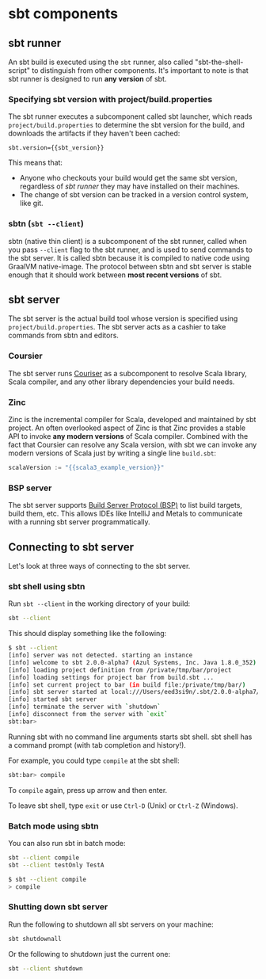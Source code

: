 sbt components
==============

sbt runner
----------

An sbt build is executed using the `sbt` runner, also called "sbt-the-shell-script" to distinguish from other components. It's important to note is that sbt runner is designed to run **any version** of sbt.

### Specifying sbt version with project/build.properties

The sbt runner executes a subcomponent called sbt launcher, which reads `project/build.properties` to determine the sbt version for the build, and downloads the artifacts if they haven't been cached:

```
sbt.version={{sbt_version}}
```

This means that:

- Anyone who checkouts your build would get the same sbt version, regardless of *sbt runner* they may have installed on their machines.
- The change of sbt version can be tracked in a version control system, like git.

### sbtn (`sbt --client`)

sbtn (native thin client) is a subcomponent of the sbt runner, called when you pass `--client` flag to the sbt runner, and is used to send commands to the sbt server. It is called sbtn because it is compiled to native code using GraalVM native-image. The protocol between sbtn and sbt server is stable enough that it should work between **most recent versions** of sbt.

sbt server
----------

The sbt server is the actual build tool whose version is specified using `project/build.properties`. The sbt server acts as a cashier to take commands from sbtn and editors.

### Coursier

The sbt server runs [Couriser][coursier] as a subcomponent to resolve Scala library, Scala compiler, and any other library dependencies your build needs.

### Zinc

Zinc is the incremental compiler for Scala, developed and maintained by sbt project.
An often overlooked aspect of Zinc is that Zinc provides a stable API to invoke **any modern versions** of Scala compiler. Combined with the fact that Coursier can resolve any Scala version, with sbt we can invoke any modern versions of Scala just by writing a single line `build.sbt`:

```scala
scalaVersion := "{{scala3_example_version}}"
```

### BSP server

The sbt server supports [Build Server Protocol (BSP)](https://build-server-protocol.github.io/) to list build targets, build them, etc.
This allows IDEs like IntelliJ and Metals to communicate with a running sbt server programmatically.

Connecting to sbt server
------------------------

Let's look at three ways of connecting to the sbt server.

### sbt shell using sbtn

Run `sbt --client` in the working directory of your build:

```bash
sbt --client
```

This should display something like the following:

```bash
$ sbt --client
[info] server was not detected. starting an instance
[info] welcome to sbt 2.0.0-alpha7 (Azul Systems, Inc. Java 1.8.0_352)
[info] loading project definition from /private/tmp/bar/project
[info] loading settings for project bar from build.sbt ...
[info] set current project to bar (in build file:/private/tmp/bar/)
[info] sbt server started at local:///Users/eed3si9n/.sbt/2.0.0-alpha7/server/d0ac1409c0117a949d47/sock
[info] started sbt server
[info] terminate the server with `shutdown`
[info] disconnect from the server with `exit`
sbt:bar>
```

Running sbt with no command line arguments starts sbt shell. sbt shell has a command prompt (with tab completion and history!).

For example, you could type `compile` at the sbt shell:

```bash
sbt:bar> compile
```

To `compile` again, press up arrow and then enter.

To leave sbt shell, type `exit` or use `Ctrl-D` (Unix) or `Ctrl-Z` (Windows).

### Batch mode using sbtn

You can also run sbt in batch mode:

```bash
sbt --client compile
sbt --client testOnly TestA
```

```bash
$ sbt --client compile
> compile
```

### Shutting down sbt server

Run the following to shutdown all sbt servers on your machine:

```bash
sbt shutdownall
```

Or the following to shutdown just the current one:

```bash
sbt --client shutdown
```

  [coursier]: https://get-coursier.io/
